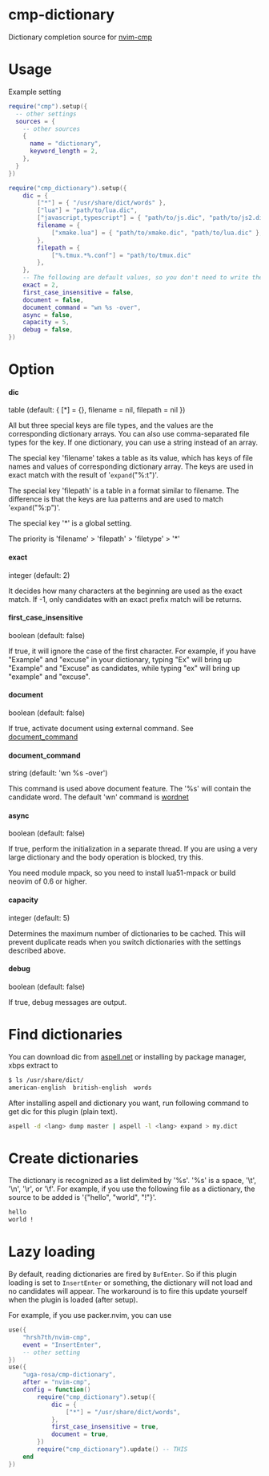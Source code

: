 # cmp-dictionary

Dictionary completion source for [nvim-cmp](https://github.com/hrsh7th/nvim-cmp)  

# Usage

Example setting

```lua
require("cmp").setup({
  -- other settings
  sources = {
    -- other sources
    {
      name = "dictionary",
      keyword_length = 2,
    },
  }
})

require("cmp_dictionary").setup({
    dic = {
        ["*"] = { "/usr/share/dict/words" },
        ["lua"] = "path/to/lua.dic",
        ["javascript,typescript"] = { "path/to/js.dic", "path/to/js2.dic" },
        filename = {
            ["xmake.lua"] = { "path/to/xmake.dic", "path/to/lua.dic" },
        },
        filepath = {
            ["%.tmux.*%.conf"] = "path/to/tmux.dic"
        },
    },
    -- The following are default values, so you don't need to write them if you don't want to change them
    exact = 2,
    first_case_insensitive = false,
    document = false,
    document_command = "wn %s -over",
    async = false, 
    capacity = 5,
    debug = false,
})
```

# Option

#### dic

table (default: { [*] = {}, filename = nil, filepath = nil })

All but three special keys are file types, and the values are the corresponding dictionary arrays.
You can also use comma-separated file types for the key.
If one dictionary, you can use a string instead of an array.

The special key 'filename' takes a table as its value, which has keys of file names and values of corresponding dictionary array.
The keys are used in exact match with the result of '`expand`("%:t")'.

The special key 'filepath' is a table in a format similar to filename.
The difference is that the keys are lua patterns and are used to match '`expand`("%:p")'.

The special key '*' is a global setting.

The priority is 'filename' > 'filepath' > 'filetype' > '*'

#### exact

integer (default: 2)

It decides how many characters at the beginning are used as the exact match.
If -1, only candidates with an exact prefix match will be returns.  

#### first_case_insensitive

boolean (default: false)

If true, it will ignore the case of the first character.
For example, if you have "Example" and "excuse" in your dictionary, typing "Ex" will bring up "Example" and "Excuse" as candidates,
while typing "ex" will bring up "example" and "excuse".

#### document

boolean (default: false)

If true, activate document using external command. See [document_command](#document_command)

#### document_command

string (default: 'wn %s -over')

This command is used above document feature.
The '%s' will contain the candidate word.
The default 'wn' command is [wordnet](https://wordnet.princeton.edu/)

#### async

boolean (default: false)

If true, perform the initialization in a separate thread.
If you are using a very large dictionary and the body operation is blocked, try this.

You need module mpack, so you need to install lua51-mpack or build neovim of 0.6 or higher.

#### capacity

integer (default: 5)

Determines the maximum number of dictionaries to be cached.
This will prevent duplicate reads when you switch dictionaries with the settings described above.

#### debug

boolean (default: false)

If true, debug messages are output.

# Find dictionaries

You can download dic from [aspell.net](https://ftp.gnu.org/gnu/aspell/dict/0index.html) or installing by package manager, xbps extract to

```bash
$ ls /usr/share/dict/
american-english  british-english  words
```

After installing aspell and dictionary you want, run following command to get dic for this plugin (plain text).

```bash
aspell -d <lang> dump master | aspell -l <lang> expand > my.dict
```

# Create dictionaries

The dictionary is recognized as a list delimited by '%s'. '%s' is a space, '\t', '\n', '\r', or '\f'.
For example, if you use the following file as a dictionary, the source to be added is '{"hello", "world", "!"}'.

```txt
hello
world !
```

# Lazy loading

By default, reading dictionaries are fired by `BufEnter`.
So if this plugin loading is set to `InsertEnter` or something, the dictionary will not load and no candidates will appear.
The workaround is to fire this update yourself when the plugin is loaded (after setup).

For example, if you use packer.nvim, you can use

```lua
use({
    "hrsh7th/nvim-cmp",
    event = "InsertEnter",
    -- other setting
})
use({
    "uga-rosa/cmp-dictionary",
    after = "nvim-cmp",
    config = function()
        require("cmp_dictionary").setup({
            dic = {
                ["*"] = "/usr/share/dict/words",
            },
            first_case_insensitive = true,
            document = true,
        })
        require("cmp_dictionary").update() -- THIS
    end
})
```
